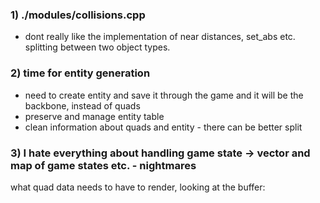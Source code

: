 

### 1) ./modules/collisions.cpp

- dont really like the implementation of near distances, set_abs etc. splitting between two object types. 

### 2) time for entity generation
- need to create entity and save it through the game and it will be the backbone, instead of quads
- preserve and manage entity table
- clean information about quads and entity - there can be better split

### 3) I hate everything about handling game state -> vector and map of game states etc. - nightmares

what quad data needs to have to render, looking at the buffer:
